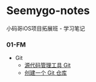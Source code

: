 # Seemygo-notes

小码哥iOS项目拓展班 - 学习笔记

<!--https://github.com/ripper/Seemygo-notes/blob/master/**/**-->

### 01-FM

* Git
	* [源代码管理工具 Git](https://github.com/ripper/Seemygo-notes/blob/master/01-FM/源代码管理工具Git.md)
	* [创建一个 Git 仓库](https://github.com/ripper/Seemygo-notes/blob/master/01-FM/创建一个Git仓库.md)